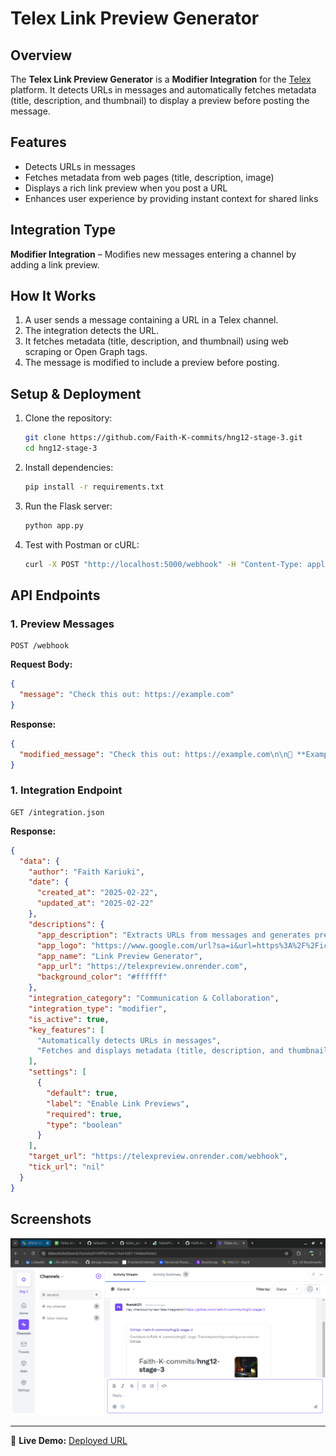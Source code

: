 # Telex Link Preview Generator

## Overview
The **Telex Link Preview Generator** is a **Modifier Integration** for the [Telex](https://telex.im) platform. It detects URLs in messages and automatically fetches metadata (title, description, and thumbnail) to display a preview before posting the message.

## Features
- Detects URLs in messages
- Fetches metadata from web pages (title, description, image)
- Displays a rich link preview when you post a URL
- Enhances user experience by providing instant context for shared links

## Integration Type
**Modifier Integration** – Modifies new messages entering a channel by adding a link preview.

## How It Works
1. A user sends a message containing a URL in a Telex channel.
2. The integration detects the URL.
3. It fetches metadata (title, description, and thumbnail) using web scraping or Open Graph tags.
4. The message is modified to include a preview before posting.

## Setup & Deployment
1. Clone the repository:
   ```bash
   git clone https://github.com/Faith-K-commits/hng12-stage-3.git
   cd hng12-stage-3
   ```
2. Install dependencies:
   ```bash
   pip install -r requirements.txt
   ```
3. Run the Flask server:
   ```bash
   python app.py
   ```
4. Test with Postman or cURL:
   ```bash
   curl -X POST "http://localhost:5000/webhook" -H "Content-Type: application/json" -d '{"message": "https://example.com"}'
   ```

## API Endpoints
### **1. Preview Messages**
```http
POST /webhook
```
**Request Body:**
```json
{
  "message": "Check this out: https://example.com"
}
```
**Response:**
```json
{
  "modified_message": "Check this out: https://example.com\n\n📌 **Example Title**\n📝 Example description\n🖼️ [Thumbnail Image]"
}
```

### **1. Integration Endpoint**
```http
GET /integration.json
```
**Response:**
```json
{
  "data": {
    "author": "Faith Kariuki",
    "date": {
      "created_at": "2025-02-22",
      "updated_at": "2025-02-22"
    },
    "descriptions": {
      "app_description": "Extracts URLs from messages and generates previews with metadata.",
      "app_logo": "https://www.google.com/url?sa=i&url=https%3A%2F%2Ficonscout.com%2Ffree-icon%2Flink-preview-2653354&psig=AOvVaw2SsFncePz3eCGroM2Meb8g&ust=1740311277460000&source=images&cd=vfe&opi=89978449&ved=0CBEQjRxqFwoTCNiRle6a14sDFQAAAAAdAAAAABAE",
      "app_name": "Link Preview Generator",
      "app_url": "https://telexpreview.onrender.com",
      "background_color": "#ffffff"
    },
    "integration_category": "Communication & Collaboration",
    "integration_type": "modifier",
    "is_active": true,
    "key_features": [
      "Automatically detects URLs in messages",
      "Fetches and displays metadata (title, description, and thumbnail)"
    ],
    "settings": [
      {
        "default": true,
        "label": "Enable Link Previews",
        "required": true,
        "type": "boolean"
      }
    ],
    "target_url": "https://telexpreview.onrender.com/webhook",
    "tick_url": "nil"
  }
}
```

## Screenshots
![Telex Link Preview Example](images/screenshot.png)

---
🚀 **Live Demo:** [Deployed URL](https://telexpreview.onrender.com/webhook)

